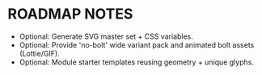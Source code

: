 # ROADMAP NOTES
- Optional: Generate SVG master set + CSS variables.
- Optional: Provide 'no-bolt' wide variant pack and animated bolt assets (Lottie/GIF).
- Optional: Module starter templates reusing geometry + unique glyphs.

